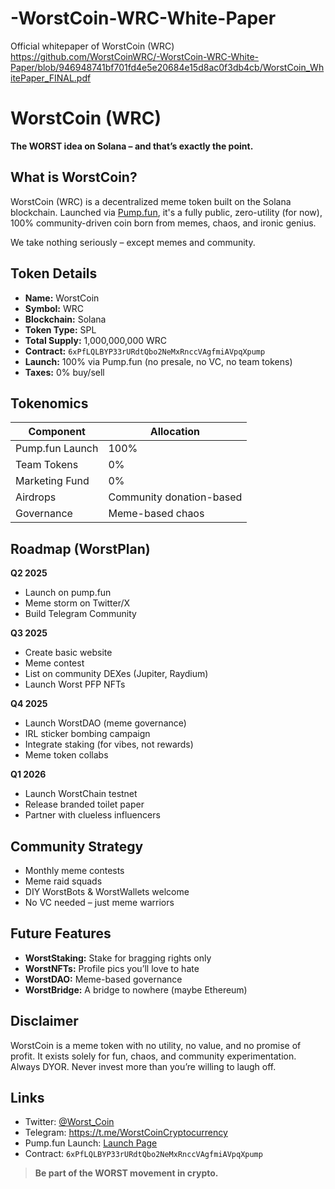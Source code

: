 # -WorstCoin-WRC-White-Paper
Official whitepaper of WorstCoin (WRC)
https://github.com/WorstCoinWRC/-WorstCoin-WRC-White-Paper/blob/946948741bf701fd4e5e20684e15d8ac0f3db4cb/WorstCoin_WhitePaper_FINAL.pdf

# WorstCoin (WRC)

**The WORST idea on Solana – and that’s exactly the point.**

## What is WorstCoin?

WorstCoin (WRC) is a decentralized meme token built on the Solana blockchain. Launched via [Pump.fun](https://pump.fun/coin/6xPfLQLBYP33rURdtQbo2NeMxRnccVAgfmiAVpqXpump), it's a fully public, zero-utility (for now), 100% community-driven coin born from memes, chaos, and ironic genius.

We take nothing seriously – except memes and community.

## Token Details

- **Name:** WorstCoin  
- **Symbol:** WRC  
- **Blockchain:** Solana  
- **Token Type:** SPL  
- **Total Supply:** 1,000,000,000 WRC  
- **Contract:** `6xPfLQLBYP33rURdtQbo2NeMxRnccVAgfmiAVpqXpump`  
- **Launch:** 100% via Pump.fun (no presale, no VC, no team tokens)  
- **Taxes:** 0% buy/sell  

## Tokenomics

| Component        | Allocation                  |
|------------------|-----------------------------|
| Pump.fun Launch  | 100%                        |
| Team Tokens      | 0%                          |
| Marketing Fund   | 0%                          |
| Airdrops         | Community donation-based    |
| Governance       | Meme-based chaos            |

## Roadmap (WorstPlan)

**Q2 2025**
- Launch on pump.fun
- Meme storm on Twitter/X
- Build Telegram Community

**Q3 2025**
- Create basic website
- Meme contest
- List on community DEXes (Jupiter, Raydium)
- Launch Worst PFP NFTs

**Q4 2025**
- Launch WorstDAO (meme governance)
- IRL sticker bombing campaign
- Integrate staking (for vibes, not rewards)
- Meme token collabs

**Q1 2026**
- Launch WorstChain testnet
- Release branded toilet paper
- Partner with clueless influencers

## Community Strategy

- Monthly meme contests
- Meme raid squads
- DIY WorstBots & WorstWallets welcome
- No VC needed – just meme warriors

## Future Features

- **WorstStaking:** Stake for bragging rights only  
- **WorstNFTs:** Profile pics you’ll love to hate  
- **WorstDAO:** Meme-based governance  
- **WorstBridge:** A bridge to nowhere (maybe Ethereum)  

## Disclaimer

WorstCoin is a meme token with no utility, no value, and no promise of profit. It exists solely for fun, chaos, and community experimentation. Always DYOR. Never invest more than you’re willing to laugh off.

## Links

- Twitter: [@Worst_Coin](https://twitter.com/Worst_Coin)  
- Telegram: https://t.me/WorstCoinCryptocurrency
- Pump.fun Launch: [Launch Page](https://pump.fun/coin/6xPfLQLBYP33rURdtQbo2NeMxRnccVAgfmiAVpqXpump)  
- Contract: `6xPfLQLBYP33rURdtQbo2NeMxRnccVAgfmiAVpqXpump`

> **Be part of the WORST movement in crypto.**

